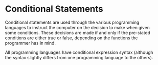 # Conditional Statements
Conditional statements are used through the various programming languages to instruct the computer on the decision to make when given some conditions. These decisions are made if and only if the pre-stated conditions are either true or false, depending on the functions the programmer has in mind.

All programming languages have conditional expression syntax (although the syntax slightly differs from one programming language to the others). 